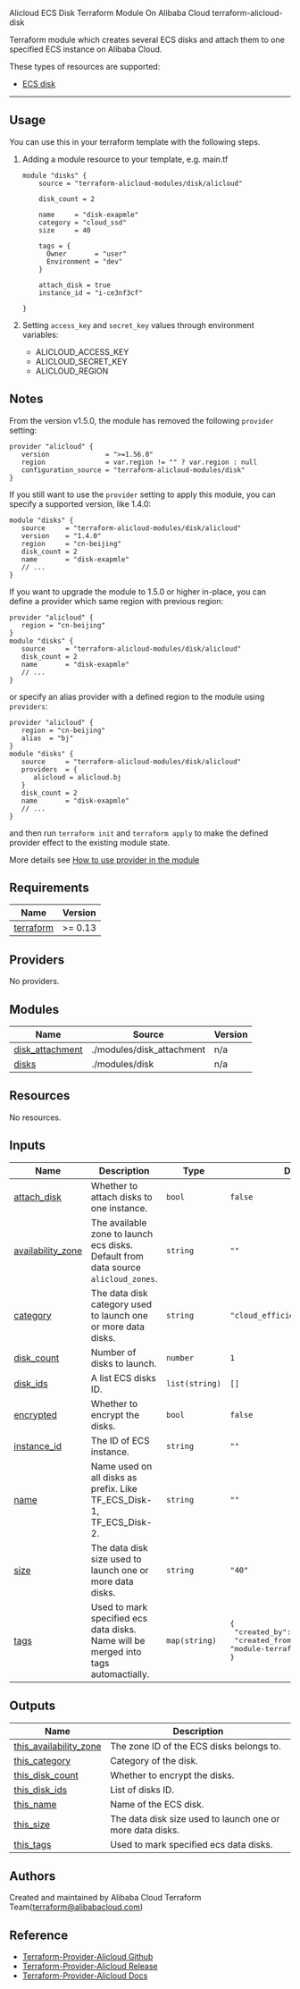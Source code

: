 Alicloud ECS Disk Terraform Module On Alibaba Cloud 
terraform-alicloud-disk

Terraform module which creates several ECS disks and attach them to one specified ECS instance on Alibaba Cloud.

These types of resources are supported:

* [ECS disk](https://www.terraform.io/docs/providers/alicloud/r/disk.html)

----------------------

Usage
-----
You can use this in your terraform template with the following steps.

1. Adding a module resource to your template, e.g. main.tf

    ```
    module "disks" {
        source = "terraform-alicloud-modules/disk/alicloud"

        disk_count = 2

        name     = "disk-exapmle"
        category = "cloud_ssd"
        size     = 40

        tags = {
          Owner       = "user"
          Environment = "dev"
        }

        attach_disk = true
        instance_id = "i-ce3nf3cf"

    }
    ```

2. Setting `access_key` and `secret_key` values through environment variables:

    - ALICLOUD_ACCESS_KEY
    - ALICLOUD_SECRET_KEY
    - ALICLOUD_REGION

## Notes
From the version v1.5.0, the module has removed the following `provider` setting:

```hcl
provider "alicloud" {
   version              = ">=1.56.0"
   region               = var.region != "" ? var.region : null
   configuration_source = "terraform-alicloud-modules/disk"
}
```

If you still want to use the `provider` setting to apply this module, you can specify a supported version, like 1.4.0:

```hcl
module "disks" {
   source     = "terraform-alicloud-modules/disk/alicloud"
   version    = "1.4.0"
   region     = "cn-beijing"
   disk_count = 2
   name       = "disk-exapmle"
   // ...
}
```

If you want to upgrade the module to 1.5.0 or higher in-place, you can define a provider which same region with
previous region:

```hcl
provider "alicloud" {
   region = "cn-beijing"
}
module "disks" {
   source     = "terraform-alicloud-modules/disk/alicloud"
   disk_count = 2
   name       = "disk-exapmle"
   // ...
}
```
or specify an alias provider with a defined region to the module using `providers`:

```hcl
provider "alicloud" {
   region = "cn-beijing"
   alias  = "bj"
}
module "disks" {
   source     = "terraform-alicloud-modules/disk/alicloud"
   providers  = {
      alicloud = alicloud.bj
   }
   disk_count = 2
   name       = "disk-exapmle"
   // ...
}
```

and then run `terraform init` and `terraform apply` to make the defined provider effect to the existing module state.

More details see [How to use provider in the module](https://www.terraform.io/docs/language/modules/develop/providers.html#passing-providers-explicitly)

<!-- BEGIN_TF_DOCS -->
## Requirements

| Name | Version |
|------|---------|
| <a name="requirement_terraform"></a> [terraform](#requirement\_terraform) | >= 0.13 |

## Providers

No providers.

## Modules

| Name | Source | Version |
|------|--------|---------|
| <a name="module_disk_attachment"></a> [disk\_attachment](#module\_disk\_attachment) | ./modules/disk_attachment | n/a |
| <a name="module_disks"></a> [disks](#module\_disks) | ./modules/disk | n/a |

## Resources

No resources.

## Inputs

| Name | Description | Type | Default | Required |
|------|-------------|------|---------|:--------:|
| <a name="input_attach_disk"></a> [attach\_disk](#input\_attach\_disk) | Whether to attach disks to one instance. | `bool` | `false` | no |
| <a name="input_availability_zone"></a> [availability\_zone](#input\_availability\_zone) | The available zone to launch ecs disks. Default from data source `alicloud_zones`. | `string` | `""` | no |
| <a name="input_category"></a> [category](#input\_category) | The data disk category used to launch one or more data disks. | `string` | `"cloud_efficiency"` | no |
| <a name="input_disk_count"></a> [disk\_count](#input\_disk\_count) | Number of disks to launch. | `number` | `1` | no |
| <a name="input_disk_ids"></a> [disk\_ids](#input\_disk\_ids) | A list ECS disks ID. | `list(string)` | `[]` | no |
| <a name="input_encrypted"></a> [encrypted](#input\_encrypted) | Whether to encrypt the disks. | `bool` | `false` | no |
| <a name="input_instance_id"></a> [instance\_id](#input\_instance\_id) | The ID of ECS instance. | `string` | `""` | no |
| <a name="input_name"></a> [name](#input\_name) | Name used on all disks as prefix. Like TF\_ECS\_Disk-1, TF\_ECS\_Disk-2. | `string` | `""` | no |
| <a name="input_size"></a> [size](#input\_size) | The data disk size used to launch one or more data disks. | `string` | `"40"` | no |
| <a name="input_tags"></a> [tags](#input\_tags) | Used to mark specified ecs data disks. Name will be merged into tags automactially. | `map(string)` | <pre>{<br>  "created_by": "Terraform",<br>  "created_from": "module-terraform-alicloud-disk"<br>}</pre> | no |

## Outputs

| Name | Description |
|------|-------------|
| <a name="output_this_availability_zone"></a> [this\_availability\_zone](#output\_this\_availability\_zone) | The zone ID of the ECS disks belongs to. |
| <a name="output_this_category"></a> [this\_category](#output\_this\_category) | Category of the disk. |
| <a name="output_this_disk_count"></a> [this\_disk\_count](#output\_this\_disk\_count) | Whether to encrypt the disks. |
| <a name="output_this_disk_ids"></a> [this\_disk\_ids](#output\_this\_disk\_ids) | List of disks ID. |
| <a name="output_this_name"></a> [this\_name](#output\_this\_name) | Name of the ECS disk. |
| <a name="output_this_size"></a> [this\_size](#output\_this\_size) | The data disk size used to launch one or more data disks. |
| <a name="output_this_tags"></a> [this\_tags](#output\_this\_tags) | Used to mark specified ecs data disks. |
<!-- END_TF_DOCS -->

Authors
-------
Created and maintained by Alibaba Cloud Terraform Team(terraform@alibabacloud.com)

Reference
---------
* [Terraform-Provider-Alicloud Github](https://github.com/terraform-providers/terraform-provider-alicloud)
* [Terraform-Provider-Alicloud Release](https://releases.hashicorp.com/terraform-provider-alicloud/)
* [Terraform-Provider-Alicloud Docs](https://www.terraform.io/docs/providers/alicloud/index.html)


